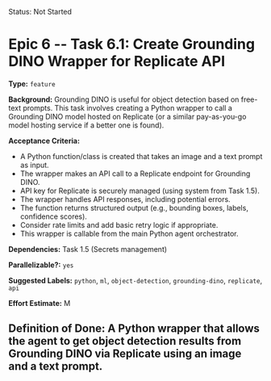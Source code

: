 Status: Not Started

# Epic 6 -- Task 6.1: Create Grounding DINO Wrapper for Replicate API

**Type:** `feature`

**Background:** Grounding DINO is useful for object detection based on free-text prompts. This task involves creating a Python wrapper to call a Grounding DINO model hosted on Replicate (or a similar pay-as-you-go model hosting service if a better one is found).

**Acceptance Criteria:**
*   A Python function/class is created that takes an image and a text prompt as input.
*   The wrapper makes an API call to a Replicate endpoint for Grounding DINO.
*   API key for Replicate is securely managed (using system from Task 1.5).
*   The wrapper handles API responses, including potential errors.
*   The function returns structured output (e.g., bounding boxes, labels, confidence scores).
*   Consider rate limits and add basic retry logic if appropriate.
*   This wrapper is callable from the main Python agent orchestrator.

**Dependencies:** Task 1.5 (Secrets management)

**Parallelizable?:** `yes`

**Suggested Labels:** `python`, `ml`, `object-detection`, `grounding-dino`, `replicate`, `api`

**Effort Estimate:** M

**Definition of Done:** A Python wrapper that allows the agent to get object detection results from Grounding DINO via Replicate using an image and a text prompt.
---
